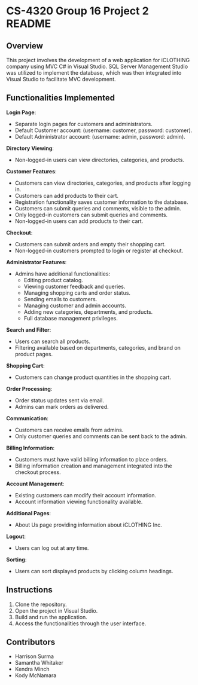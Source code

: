 # CS-4320 Group 16 Project 2 README

## Overview

This project involves the development of a web application for iCLOTHING company using MVC C# in Visual Studio. SQL Server Management Studio was utilized to implement the database, which was then integrated into Visual Studio to facilitate MVC development.

## Functionalities Implemented

**Login Page**:
  - Separate login pages for customers and administrators.
  - Default Customer account: (username: customer, password: customer).
  - Default Administrator account: (username: admin, password: admin).

**Directory Viewing**:
  - Non-logged-in users can view directories, categories, and products.

**Customer Features**:
  - Customers can view directories, categories, and products after logging in.
  - Customers can add products to their cart.
  - Registration functionality saves customer information to the database.
  - Customers can submit queries and comments, visible to the admin.
  - Only logged-in customers can submit queries and comments.
  - Non-logged-in users can add products to their cart.

**Checkout**:
  - Customers can submit orders and empty their shopping cart.
  - Non-logged-in customers prompted to login or register at checkout.

**Administrator Features**:
  - Admins have additional functionalities:
    - Editing product catalog.
    - Viewing customer feedback and queries.
    - Managing shopping carts and order status.
    - Sending emails to customers.
    - Managing customer and admin accounts.
    - Adding new categories, departments, and products.
    - Full database management privileges.

**Search and Filter**:
  - Users can search all products.
  - Filtering available based on departments, categories, and brand on product pages.

**Shopping Cart**:
  - Customers can change product quantities in the shopping cart.

**Order Processing**:
  - Order status updates sent via email.
  - Admins can mark orders as delivered.

**Communication**:
  - Customers can receive emails from admins.
  - Only customer queries and comments can be sent back to the admin.

**Billing Information**:
  - Customers must have valid billing information to place orders.
  - Billing information creation and management integrated into the checkout process.

**Account Management**:
  - Existing customers can modify their account information.
  - Account information viewing functionality available.

**Additional Pages**:
  - About Us page providing information about iCLOTHING Inc.

**Logout**:
  - Users can log out at any time.

**Sorting**:
  - Users can sort displayed products by clicking column headings.

## Instructions

1. Clone the repository.
2. Open the project in Visual Studio.
3. Build and run the application.
4. Access the functionalities through the user interface.

## Contributors

- Harrison Surma
- Samantha Whitaker
- Kendra Minch
- Kody McNamara
